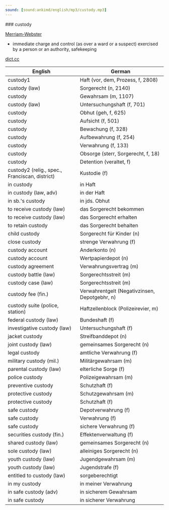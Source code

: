 ```yaml
---
sound: [sound:ankimd/english/mp3/custody.mp3]
---
```


\### custody

[Merriam-Webster](https://www.merriam-webster.com/dictionary/custody)

- immediate charge and control (as over a ward or a suspect) exercised by a person or an authority, safekeeping

[dict.cc](https://www.dict.cc/custody)

| English        | German       |
| -------------- | ------------ |
| custody1 | Haft (vor, dem, Prozess, f, 2808) |
| custody (law) | Sorgerecht (n, 2140) |
| custody | Gewahrsam (m, 1107) |
| custody (law) | Untersuchungshaft (f, 701) |
| custody | Obhut (geh, f, 625) |
| custody | Aufsicht (f, 501) |
| custody | Bewachung (f, 328) |
| custody | Aufbewahrung (f, 254) |
| custody | Verwahrung (f, 133) |
| custody | Obsorge (sterr, Sorgerecht, f, 18) |
| custody | Detention (veraltet, f) |
| custody2 (relig., spec., Franciscan, district) | Kustodie (f) |
| in custody | in Haft |
| in custody (law, adv) | in der Haft |
| in sb.'s custody | in jds. Obhut |
| to receive custody (law) | das Sorgerecht bekommen |
| to receive custody (law) | das Sorgerecht erhalten |
| to retain custody | das Sorgerecht behalten |
| child custody | Sorgerecht für Kinder (n) |
| close custody | strenge Verwahrung (f) |
| custody account | Anderkonto (n) |
| custody account | Wertpapierdepot (n) |
| custody agreement | Verwahrungsvertrag (m) |
| custody battle (law) | Sorgerechtsstreit (m) |
| custody case (law) | Sorgerechtsstreit (m) |
| custody fee (fin.) | Verwahrentgelt (Negativzinsen, Depotgebhr, n) |
| custody suite (police, station) | Haftzellenblock (Polizeirevier, m) |
| federal custody (law) | Bundeshaft (f) |
| investigative custody (law) | Untersuchungshaft (f) |
| jacket custody | Streifbanddepot (n) |
| joint custody (law) | gemeinsames Sorgerecht (n) |
| legal custody | amtliche Verwahrung (f) |
| military custody (mil.) | Militärgewahrsam (m) |
| parental custody (law) | elterliche Sorge (f) |
| police custody | Polizeigewahrsam (m) |
| preventive custody | Schutzhaft (f) |
| protective custody <PC> | Schutzgewahrsam (m) |
| protective custody <PC> | Schutzhaft (f) |
| safe custody | Depotverwahrung (f) |
| safe custody | Verwahrung (f) |
| safe custody | sichere Verwahrung (f) |
| securities custody (fin.) | Effektenverwaltung (f) |
| shared custody (law) | gemeinsames Sorgerecht (n) |
| sole custody (law) | alleiniges Sorgerecht (n) |
| youth custody (law) | Jugendgewahrsam (m) |
| youth custody (law) | Jugendstrafe (f) |
| entitled to custody (law) | sorgeberechtigt |
| in my custody | in meiner Verwahrung |
| in safe custody (adv) | in sicherem Gewahrsam |
| in safe custody | in sicherer Verwahrung |
